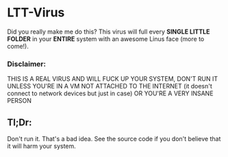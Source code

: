 # LTT-Virus
 Did you really make me do this? This virus will full every **SINGLE LITTLE FOLDER** in your __ENTIRE__ system with an awesome Linus face (more to come!). 

### Disclaimer:

THIS IS A REAL VIRUS AND WILL FUCK UP YOUR SYSTEM, DON'T RUN IT UNLESS YOU'RE IN A VM NOT ATTACHED TO THE INTERNET (it doesn't connect to network devices but just in case) OR YOU'RE A VERY INSANE PERSON

## Tl;Dr:

Don't run it. That's a bad idea. See the source code if you don't believe that it will harm your system.

